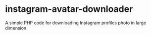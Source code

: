 # instagram-avatar-downloader
A simple PHP code for downloading Instagram profiles photo in large dimension
